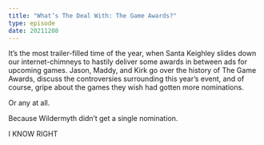 ```yaml
---
title: "What’s The Deal With: The Game Awards?"
type: episode
date: 20211208
---
```

It’s the most trailer-filled time of the year, when Santa Keighley slides down our internet-chimneys to hastily deliver some awards in between ads for upcoming games. Jason, Maddy, and Kirk go over the history of The Game Awards, discuss the controversies surrounding this year’s event, and of course, gripe about the games they wish had gotten more nominations.

Or any at all.

Because Wildermyth didn’t get a single nomination.

I KNOW RIGHT